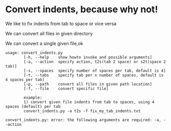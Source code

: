 # Convert indents, because why not!
We like to fix indents from tab to space or vice versa

We can convert all files in given directory

We can convert a single given file,ok

```
usage: convert_indents.py
        [-h, --help    show howto invoke and possible arguments]
        [-a, --action  specify action, t2s(tab 2 space) or s2t(space 2 tab)]
        [-s, --spaces  specify number of spaces per tab, default is 4]
        [-t, --tabs    specify tab per x number of spaces, default is 4 spaces per tab]
        [-p, --path    convert all files in given path location]
        [-f, --file    convert specific file]

        example:
        1) convert given file indents from tab to spaces, using 4 spaces (default) per tab
        convert_indents.py -a t2s -f fix_my_tab_indents.txt

convert_indents.py: error: the following arguments are required: -a, --action
```
